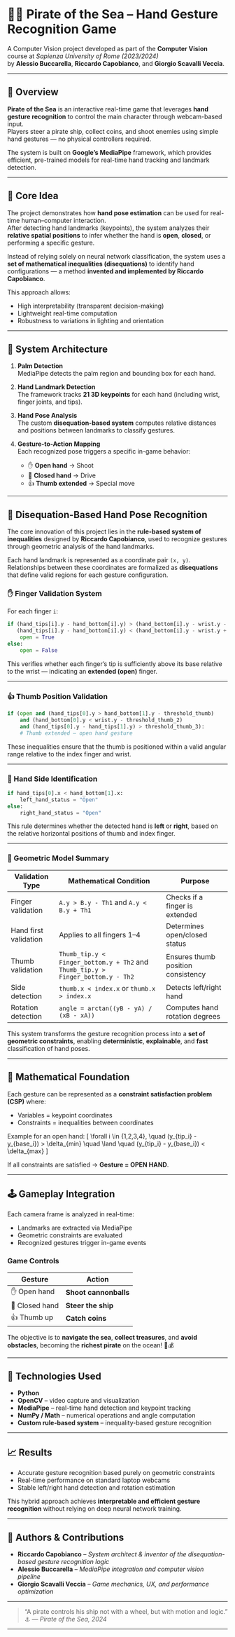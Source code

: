 # 🏴‍☠️ Pirate of the Sea – Hand Gesture Recognition Game

A Computer Vision project developed as part of the **Computer Vision** course at *Sapienza University of Rome (2023/2024)*  
by **Alessio Buccarella**, **Riccardo Capobianco**, and **Giorgio Scavalli Veccia**.

---

## 🎯 Overview

**Pirate of the Sea** is an interactive real-time game that leverages **hand gesture recognition** to control the main character through webcam-based input.  
Players steer a pirate ship, collect coins, and shoot enemies using simple hand gestures — no physical controllers required.  

The system is built on **Google’s MediaPipe** framework, which provides efficient, pre-trained models for real-time hand tracking and landmark detection.

---

## 🧠 Core Idea

The project demonstrates how **hand pose estimation** can be used for real-time human–computer interaction.  
After detecting hand landmarks (keypoints), the system analyzes their **relative spatial positions** to infer whether the hand is **open**, **closed**, or performing a specific gesture.

Instead of relying solely on neural network classification, the system uses a **set of mathematical inequalities (disequations)** to identify hand configurations — a method **invented and implemented by Riccardo Capobianco**.

This approach allows:
- High interpretability (transparent decision-making)
- Lightweight real-time computation
- Robustness to variations in lighting and orientation

---

## 🧩 System Architecture

1. **Palm Detection**  
   MediaPipe detects the palm region and bounding box for each hand.

2. **Hand Landmark Detection**  
   The framework tracks **21 3D keypoints** for each hand (including wrist, finger joints, and tips).

3. **Hand Pose Analysis**  
   The custom **disequation-based system** computes relative distances and positions between landmarks to classify gestures.

4. **Gesture-to-Action Mapping**  
   Each recognized pose triggers a specific in-game behavior:
   - ✋ **Open hand** → Shoot  
   - 🤚 **Closed hand** → Drive  
   - 👍 **Thumb extended** → Special move  

---

## 🧮 Disequation-Based Hand Pose Recognition

The core innovation of this project lies in the **rule-based system of inequalities** designed by **Riccardo Capobianco**, used to recognize gestures through geometric analysis of the hand landmarks.

Each hand landmark is represented as a coordinate pair `(x, y)`.  
Relationships between these coordinates are formalized as **disequations** that define valid regions for each gesture configuration.

### ✋ Finger Validation System

For each finger `i`:

```python
if (hand_tips[i].y - hand_bottom[i].y) > (hand_bottom[i].y - wrist.y - threshold_general) and \
   (hand_tips[i].y - hand_bottom[i].y) < (hand_bottom[i].y - wrist.y + threshold_general):
    open = True
else:
    open = False
````

This verifies whether each finger’s tip is sufficiently above its base relative to the wrist — indicating an **extended (open)** finger.

---

### 👍 Thumb Position Validation

```python
if (open and (hand_tips[0].y > hand_bottom[1].y - threshold_thumb)
    and (hand_bottom[0].y < wrist.y - threshold_thumb_2)
    and (hand_tips[0].y - hand_tips[1].y) > threshold_thumb_3):
    # Thumb extended – open hand gesture
```

These inequalities ensure that the thumb is positioned within a valid angular range relative to the index finger and wrist.

---

### 🤚 Hand Side Identification

```python
if hand_tips[0].x < hand_bottom[1].x:
    left_hand_status = "Open"
else:
    right_hand_status = "Open"
```

This rule determines whether the detected hand is **left** or **right**, based on the relative horizontal positions of thumb and index finger.

---

### 🧭 Geometric Model Summary

| Validation Type       | Mathematical Condition                                                          | Purpose                            |
| --------------------- | ------------------------------------------------------------------------------- | ---------------------------------- |
| Finger validation     | `A.y > B.y - Th1` and `A.y < B.y + Th1`                                         | Checks if a finger is extended     |
| Hand first validation | Applies to all fingers 1–4                                                      | Determines open/closed status      |
| Thumb validation      | `Thumb_tip.y < Finger_bottom.y + Th2` and `Thumb_tip.y > Finger_bottom.y - Th2` | Ensures thumb position consistency |
| Side detection        | `thumb.x < index.x` or `thumb.x > index.x`                                      | Detects left/right hand            |
| Rotation detection    | `angle = arctan((yB - yA) / (xB - xA))`                                         | Computes hand rotation degrees     |

This system transforms the gesture recognition process into a **set of geometric constraints**, enabling **deterministic**, **explainable**, and **fast** classification of hand poses.

---

## 🔢 Mathematical Foundation

Each gesture can be represented as a **constraint satisfaction problem (CSP)** where:

* Variables = keypoint coordinates
* Constraints = inequalities between coordinates

Example for an open hand:
[
\forall i \in {1,2,3,4}, \quad (y_{tip_i} - y_{base_i}) > \delta_{min} \quad \land \quad (y_{tip_i} - y_{base_i}) < \delta_{max}
]

If all constraints are satisfied → **Gesture = OPEN HAND**.

---

## 🕹️ Gameplay Integration

Each camera frame is analyzed in real-time:

* Landmarks are extracted via MediaPipe
* Geometric constraints are evaluated
* Recognized gestures trigger in-game events

### Game Controls

| Gesture        | Action                |
| -------------- | --------------------- |
| ✋ Open hand    | **Shoot cannonballs** |
| 🤚 Closed hand | **Steer the ship**    |
| 👍 Thumb up    | **Catch coins**       |

The objective is to **navigate the sea**, **collect treasures**, and **avoid obstacles**, becoming the **richest pirate** on the ocean! 🌊💰

---

## 🧰 Technologies Used

* **Python**
* **OpenCV** – video capture and visualization
* **MediaPipe** – real-time hand detection and keypoint tracking
* **NumPy / Math** – numerical operations and angle computation
* **Custom rule-based system** – inequality-based gesture recognition

---

## 📈 Results

* Accurate gesture recognition based purely on geometric constraints
* Real-time performance on standard laptop webcams
* Stable left/right hand detection and rotation estimation

This hybrid approach achieves **interpretable and efficient gesture recognition** without relying on deep neural network training.

---

## 👥 Authors & Contributions

* **Riccardo Capobianco** – *System architect & inventor of the disequation-based gesture recognition logic*
* **Alessio Buccarella** – *MediaPipe integration and computer vision pipeline*
* **Giorgio Scavalli Veccia** – *Game mechanics, UX, and performance optimization*

---

> “A pirate controls his ship not with a wheel, but with motion and logic.” ⚓
> — *Pirate of the Sea, 2024*


---

